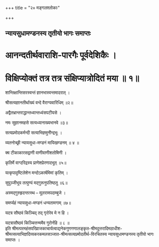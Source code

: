 +++
title = "२० मङ्गलश्लोकाः"

+++


## न्यायसुधामण्डनस्य तृतीयो भागः समाप्तः

# आनन्दतीर्थवाराशि-पारगैः पूर्वदेशिकैः । 

# विक्षिप्योक्तं तत्र तत्र संक्षिप्यात्रोदितं मया ॥ १॥ 

शान्तिक्षान्तिसरस्वन्तं ज्ञानभास्वन्तमादरात् ।

श्रीसत्यज्ञानतीर्थाख्यं वन्दे वैराग्यवारिधिम् ॥२॥

अद्वैतभ्रान्तराद्धान्तध्वान्तध्वंसपटीयसे ।

नमः सुज्ञानमहसे सत्यध्यानाख्यभानवे ॥३॥

सत्यप्रमोदकर्मन्दी सत्याभिज्ञमुनीन्द्रभूः ।

व्यतनोच्छ्री न्यायसुधा-मण्डनं मायिखण्डनम् ॥ ४ ॥

क्व टीकाकारसद्वाणी वाणीवाणीशतोषिणी ।

कृतिर्मे वाग्दरिद्रस्य प्राणेशप्रेरणादभूत् ॥५॥

यत्कृपादृष्टिलेशेन मन्दोऽकार्षमिमां कृतिम् ।

सुपुञ्जीभूय तत्पुण्यं मद्गुरूनुपतिष्ठतु ॥६॥

अस्मद्गुरुहृदन्तत्स्थ – मूलरामपदाम्बुजे ।

समर्प्यहं न्यायसुधा-मण्डनं धन्यतामगाम् ॥७॥

यदत्र सौष्ठवं किञ्चिद् तद् गृरोरेव मे न हि ।

यदत्रासौष्ठवं किञ्चित्तन्ममैव गुरोर्नहि ॥ ८ ॥  
इति श्रीमत्परमहंसपरिव्राजकाचार्यत्वाद्यनेकगुणगणालङ्कृत-श्रीमदुत्तरादिमठाधीश-श्रीमत्सत्याभिज्ञदिव्यकरकमलसञ्जात-श्रीमत्सत्यप्रमोदतीर्थ-विरचितस्य न्यायसुधामण्डनस्य तृतीयो भागः समाप्तः ।

